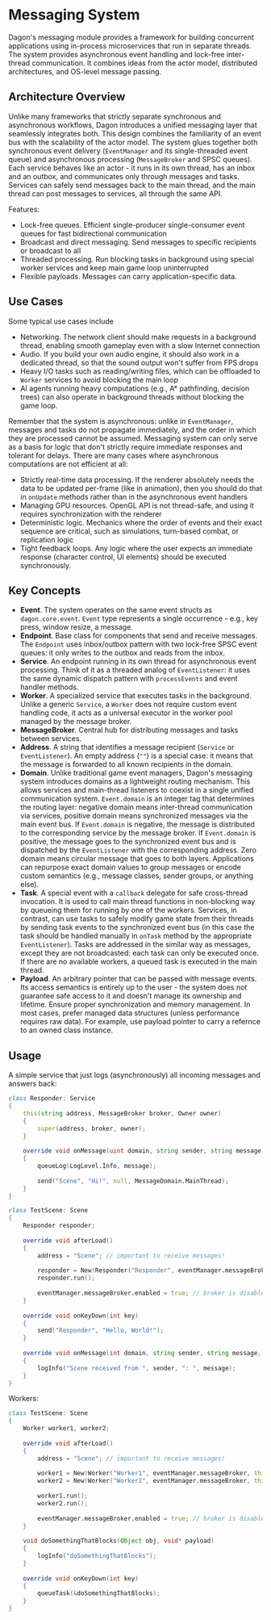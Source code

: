 # Messaging System

Dagon's messaging module provides a framework for building concurrent applications using in-process microservices that run in separate threads. The system provides asynchronous event handling and lock-free inter-thread communication. It combines ideas from the actor model, distributed architectures, and OS-level message passing.

## Architecture Overview
Unlike many frameworks that strictly separate synchronous and asynchronous workflows, Dagon introduces a unified messaging layer that seamlessly integrates both. This design combines the familiarity of an event bus with the scalability of the actor model. The system glues together both synchronous event delivery (`EventManager` and its single-threaded event queue) and asynchronous processing (`MessageBroker` and SPSC queues). Each service behaves like an actor - it runs in its own thread, has an inbox and an outbox, and communicates only through messages and tasks. Services can safely send messages back to the main thread, and the main thread can post messages to services, all through the same API.

Features:
- Lock-free queues. Efficient single-producer single-consumer event queues for fast bidirectional communication
- Broadcast and direct messaging. Send messages to specific recipients or broadcast to all
- Threaded processing. Run blocking tasks in background using special worker services and keep main game loop uninterrupted
- Flexible payloads. Messages can carry application-specific data.

## Use Cases
Some typical use cases include
- Networking. The network client should make requests in a background thread, enabling smooth gameplay even with a slow Internet connection
- Audio. If you build your own audio engine, it should also work in a dedicated thread, so that the sound output won't suffer from FPS drops
- Heavy I/O tasks such as reading/writing files, which can be offloaded to `Worker` services to avoid blocking the main loop
- AI agents running heavy computations (e.g., A* pathfinding, decision trees) can also operate in background threads without blocking the game loop.

Remember that the system is asynchronous: unlike in `EventManager`, messages and tasks do not propagate immediately, and the order in which they are processed cannot be assumed. Messaging system can only serve as a basis for logic that don't strictly require immediate responses and tolerant for delays. There are many cases where asynchronous computations are not efficient at all:
- Strictly real-time data processing. If the renderer absolutely needs the data to be updated per-frame (like in animation), then you should do that in `onUpdate` methods rather than in the asynchronous event handlers
- Managing GPU resources. OpenGL API is not thread-safe, and using it requires synchronization with the renderer
- Deterministic logic. Mechanics where the order of events and their exact sequence are critical, such as simulations, turn-based combat, or replication logic
- Tight feedback loops. Any logic where the user expects an immediate response (character control, UI elements) should be executed synchronously.

## Key Concepts
- **Event**. The system operates on the same event structs as `dagon.core.event`. `Event` type represents a single occurrence - e.g., key press, window resize, a message.
- **Endpoint**. Base class for components that send and receive messages. The `Endpoint` uses inbox/outbox pattern with two lock-free SPSC event queues: it only writes to the outbox and reads from the inbox.
- **Service**. An endpoint running in its own thread for asynchronous event processing. Think of it as a threaded analog of `EventListener`: it uses the same dynamic dispatch pattern with `processEvents` and event handler methods.
- **Worker**. A specialized service that executes tasks in the background. Unlike a generic `Service`, a `Worker` does not require custom event handling code, it acts as a universal executor in the worker pool managed by the message broker.
- **MessageBroker**. Central hub for distributing messages and tasks between services.
- **Address**. A string that identifies a message recipient (`Service` or `EventListener`). An empty address (`""`) is a special case: it means that the message is forwarded to all known recipients in the domain.
- **Domain**. Unlike traditional game event managers, Dagon's messaging system introduces domains as a lightweight routing mechanism. This allows services and main-thread listeners to coexist in a single unified communication system. `Event.domain` is an integer tag that determines the routing layer: negative domain means inter-thread communication via services, positive domain means synchronized messages via the main event bus. If `Event.domain` is negative, the message is distributed to the corresponding service by the message broker. If `Event.domain` is positive, the message goes to the synchronized event bus and is dispatched by the `EventListener` with the corresponding address. Zero domain means circular message that goes to both layers. Applications can repurpose exact domain values to group messages or encode custom semantics (e.g., message classes, sender groups, or anything else).
- **Task**. A special event with a `callback` delegate for safe cross-thread invocation. It is used to call main thread functions in non-blocking way by queueing them for running by one of the workers. Services, in contrast, can use tasks to safely modify game state from their threads by sending task events to the synchronized event bus (in this case the task should be handled manually in `onTask` method by the appropriate `EventListener`). Tasks are addressed in the similar way as messages, except they are not broadcasted: each task can only be executed once. If there are no available workers, a queued task is executed in the main thread.
- **Payload**. An arbitrary pointer that can be passed with message events. Its access semantics is entirely up to the user - the system does not guarantee safe access to it and doesn't manage its ownership and lifetime. Ensure proper synchronization and memory management. In most cases, prefer managed data structures (unless performance requires raw data). For example, use payload pointer to carry a refernce to an owned class instance.

## Usage
A simple service that just logs (asynchronously) all incoming messages and answers back:

```d
class Responder: Service
{
    this(string address, MessageBroker broker, Owner owner)
    {
        super(address, broker, owner);
    }
    
    override void onMessage(uint domain, string sender, string message, void* payload)
    {
        queueLog(LogLevel.Info, message);
        
        send("Scene", "Hi!", null, MessageDomain.MainThread);
    }
}

class TestScene: Scene
{
    Responder responder;
    
    override void afterLoad()
    {
        address = "Scene"; // important to receive messages!
        
        responder = New!Responder("Responder", eventManager.messageBroker, this);
        responder.run();
        
        eventManager.messageBroker.enabled = true; // broker is disabled by default for optimization
    }
    
    override void onKeyDown(int key)
    {
        send("Responder", "Hello, World!");
    }
    
    override void onMessage(int domain, string sender, string message, void* payload)
    {
        logInfo("Scene received from ", sender, ": ", message);
    }
}
```

Workers:

```d
class TestScene: Scene
{
    Worker worker1, worker2;
    
    override void afterLoad()
    {
        address = "Scene"; // important to receive messages!
        
        worker1 = New!Worker("Worker1", eventManager.messageBroker, this);
        worker2 = New!Worker("Worker2", eventManager.messageBroker, this);
        
        worker1.run();
        worker2.run();
        
        eventManager.messageBroker.enabled = true; // broker is disabled by default for optimization
    }
    
    void doSomethingThatBlocks(Object obj, void* payload)
    {
        logInfo("doSomethingThatBlocks");
    }
    
    override void onKeyDown(int key)
    {
        queueTask(&doSomethingThatBlocks);
    }
}
```
